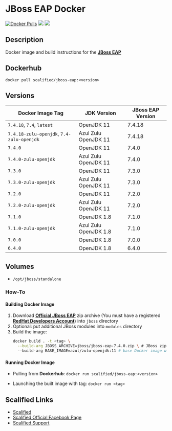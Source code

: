 # JBoss EAP Docker #

[![Docker Pulls](https://img.shields.io/docker/pulls/scalified/jboss-eap.svg)](https://hub.docker.com/r/scalified/jboss-eap)
[![](https://images.microbadger.com/badges/image/scalified/jboss-eap.svg)](https://microbadger.com/images/scalified/jboss-eap)
[![](https://images.microbadger.com/badges/version/scalified/jboss-eap.svg)](https://microbadger.com/images/scalified/jboss-eap)

## Description

Docker image and build instructions for the [**JBoss EAP**](https://developers.redhat.com/products/eap/overview)

## Dockerhub

`docker pull scalified/jboss-eap:<version>`

## Versions

| Docker Image Tag                          | JDK Version           | JBoss EAP Version |
|-------------------------------------------|-----------------------|-------------------|
| `7.4.18`, `7.4`, `latest`                 | OpenJDK 11            | 7.4.18            |
| `7.4.18-zulu-openjdk`, `7.4-zulu-openjdk` | Azul Zulu OpenJDK 11  | 7.4.18            |
| `7.4.0`                                   | OpenJDK 11            | 7.4.0             |
| `7.4.0-zulu-openjdk`                      | Azul Zulu OpenJDK 11  | 7.4.0             |
| `7.3.0`                                   | OpenJDK 11            | 7.3.0             |
| `7.3.0-zulu-openjdk`                      | Azul Zulu OpenJDK 11  | 7.3.0             |
| `7.2.0`                                   | OpenJDK 11            | 7.2.0             |
| `7.2.0-zulu-openjdk`                      | Azul Zulu OpenJDK 11  | 7.2.0             |
| `7.1.0`                                   | OpenJDK 1.8           | 7.1.0             |
| `7.1.0-zulu-openjdk`                      | Azul Zulu OpenJDK 1.8 | 7.1.0             |
| `7.0.0`                                   | OpenJDK 1.8           | 7.0.0             |
| `6.4.0`                                   | OpenJDK 1.8           | 6.4.0             |

## Volumes

* `/opt/jboss/standalone`

### How-To

#### Building Docker Image

1. Download [**Official JBoss EAP**](https://developers.redhat.com/products/eap/download/) zip archive (You must have a registered [**RedHat Developers Account**](https://developers.redhat.com)) into `jboss` directory
2. Optional: put additional JBoss modules into `modules` directory
3. Build the image:
   ```bash
   docker build . -t <tag> \
     --build-arg JBOSS_ARCHIVE=jboss/jboss-eap-7.4.0.zip \ # JBoss zip archive path
     --build-arg BASE_IMAGE=azul/zulu-openjdk:11 # base Docker image with JDK (Optional)
     ```

#### Running Docker Image

* Pulling from **Dockerhub**:
  `docker run scalified/jboss-eap:<version>`

* Launching the built image with <tag> tag:
  `docker run <tag>`

## Scalified Links

* [Scalified](http://www.scalified.com)
* [Scalified Official Facebook Page](https://www.facebook.com/scalified)
* <a href="mailto:info@scalified.com?subject=[JBoss EAP Docker Image]: Proposals And Suggestions">Scalified Support</a>

